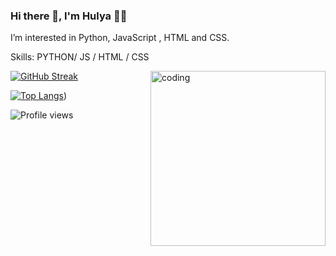 ### Hi there 👋, I'm Hulya 👩‍💻

I’m interested in  Python, JavaScript , HTML and CSS.

Skills: PYTHON/ JS / HTML / CSS

<img align="right" alt="coding" width="280" src="https://media.tenor.com/rePDfDWO3XoAAAAd/hacking.gif">

[![GitHub Streak](https://streak-stats.demolab.com/?user=Hulyamr13&theme=highcontrast)](https://github.com/Hulyamr13)

[![Top Langs](https://github-readme-stats.vercel.app/api/top-langs/?username=Hulyamr13&theme=highcontrast)](https://github.com/Hulyamr13))

![Profile views](https://gpvc.arturio.dev/hulyamr13)  
